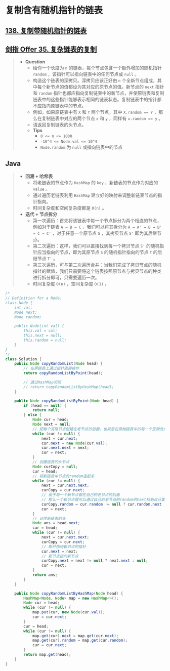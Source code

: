 # 复制含有随机指针的链表

## [138. 复制带随机指针的链表](https://leetcode.cn/problems/copy-list-with-random-pointer/)

## [剑指 Offer 35. 复杂链表的复制](https://leetcode.cn/problems/fu-za-lian-biao-de-fu-zhi-lcof/)

> - **Question**
>   - 给你一个长度为 `n` 的链表，每个节点包含一个额外增加的随机指针 `random` ，该指针可以指向链表中的任何节点或 `null` 。
>   - 构造这个链表的深拷贝。深拷贝应该正好由 `n` 个全新节点组成，其中每个新节点的值都设为其对应的原节点的值。新节点的 `next` 指针和 `random` 指针也都应指向复制链表中的新节点，并使原链表和复制链表中的这些指针能够表示相同的链表状态。复制链表中的指针都不应指向原链表中的节点。
>   - 例如，如果原链表中有 `X` 和 `Y` 两个节点，其中 `X.random == Y` ，那么在复制链表中对应的两个节点 `x` 和 `y` ，同样有 `x.random == y` 。
>   - 请返回复制链表的头节点。
>   - **Tips**
>     - `0 <= n <= 1000`  
>     - `-10^4 <= Node.val <= 10^4`  
>     - `Node.random` 为 `null` 或指向链表中的节点

## Java

> - **回溯 + 哈希表**
>   - 将老链表的节点作为 `HashMap` 的 `key` ，新链表的节点作为对应的 `value` 。
>   - 通过遍历老链表利用 `HashMap` 建立好的映射来调整新链表节点的指针指向。
>   - 时间复杂度和空间复杂度都是 `O(n)` 。
> - **迭代 + 节点拆分**
>   - 第一次遍历：首先将该链表中每一个节点拆分为两个相连的节点，例如对于链表 `A → B → C` ，我们可以将其拆分为 `A → A' → B → B' → C → C'` ，对于任意一个原节点 `S` ，其拷贝节点 `S'` 即为其后继节点。
>   - 第二次遍历：这样，我们可以直接找到每一个拷贝节点 `S'` 的随机指针应当指向的节点，即为其原节点 `S` 的随机指针指向的节点 `T` 的后继节点 `T'` 。
>   - 第三次遍历，可与第二次遍历合并：当我们完成了拷贝节点的随机指针的赋值，我们只需要将这个链表按照原节点与拷贝节点的种类进行拆分即可，只需要遍历一次。
>   - 时间复杂度 `O(n)` ，空间复杂度 `O(1)` 。

```java
/*
// Definition for a Node.
class Node {
    int val;
    Node next;
    Node random;

    public Node(int val) {
        this.val = val;
        this.next = null;
        this.random = null;
    }
}
*/
class Solution {
    public Node copyRandomList(Node head) {
        // 在原链表上通过指针直接操作
        return copyRandomListByPoint(head);

        // 通过HashMap实现
        // return copyRandomListByHashMap(head);
    }

    public Node copyRandomListByPoint(Node head) {
        if (head == null) {
            return null;
        } else {
            Node cur = head;
            Node next = null;
            // 把每个克隆节点创建在老节点的后面，也就是在原始链表中的每一个空隙处插入新的节点
            while (cur != null) {
                next = cur.next;
                cur.next = new Node(cur.val);
                cur.next.next = next;
                cur = next;
            }
            // 创建链表的头节点
            Node curCopy = null;
            cur = head;
            // 将新链表中节点的random连起来
            while (cur != null) {
                next = cur.next.next;
                curCopy = cur.next;
                // 由于每一个新节点都在自己的老节点的后面
                // 那么一个新节点就可以通过自己的老节点的random的next找到自己要指向的新random
                curCopy.random = cur.random != null ? cur.random.next : null;
                cur = next;
            }
            // 记住新链表的头
            Node ans = head.next;
            cur = head;
            while (cur != null) {
                next = cur.next.next;
                curCopy = cur.next;
                // 断开指向新节点的指针
                cur.next = next;
                // 新节点指向新节点
                curCopy.next = next != null ? next.next : null;
                cur = next;
            }
            return ans;
        }
    }

    public Node copyRandomListByHashMap(Node head) {
        HashMap<Node, Node> map = new HashMap<>();
        Node cur = head;
        while (cur != null) {
            map.put(cur, new Node(cur.val));
            cur = cur.next;
        }
        cur = head;
        while (cur != null) {
            map.get(cur).next = map.get(cur.next);
            map.get(cur).random = map.get(cur.random);
            cur = cur.next;
        }
        return map.get(head);
    }
}
```
